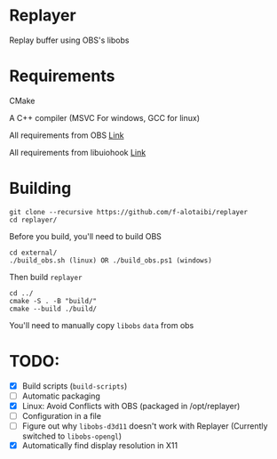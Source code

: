 # Replayer

Replay buffer using OBS's libobs

# Requirements

CMake

A C++ compiler (MSVC For windows, GCC for linux)

All requirements from OBS [Link](https://github.com/obsproject/obs-studio/wiki/Building-OBS-Studio)

All requirements from libuiohook [Link](https://github.com/kwhat/libuiohook)

# Building

```
git clone --recursive https://github.com/f-alotaibi/replayer
cd replayer/
```

Before you build, you'll need to build OBS

```
cd external/
./build_obs.sh (linux) OR ./build_obs.ps1 (windows)
```

Then build `replayer`

```
cd ../
cmake -S . -B "build/"
cmake --build ./build/
```

You'll need to manually copy `libobs` `data` from obs

# TODO:

- [x] Build scripts (`build-scripts`)
- [ ] Automatic packaging
- [x] Linux: Avoid Conflicts with OBS (packaged in /opt/replayer)
- [ ] Configuration in a file
- [ ] Figure out why `libobs-d3d11` doesn't work with Replayer (Currently switched to `libobs-opengl`)
- [x] Automatically find display resolution in X11
